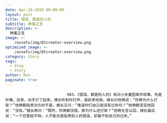 ```yaml
---
date: Apr-28-2020 00:00:00
layout: post
title: 错误，都是别人的
subtitle: 神寓之言
description: >-
  神寓之言
image: >-
    /assets/img/Qtcreator-overview.png
optimized_image: >-
    /assets/img/Qtcreator-overview.png
category: Story
tags:
  - blog
  - Story
author: Ron
paginate: true
---
```


							　　983，《错误，都是别人的》有对小夫妻因某件琐事，先是吵嘴，后来，动手打了起来。楼长听到吵打声，就前来劝架。楼长问他俩说：“你俩为什么打架？”他俩都指责对方的不是，楼长又问：“难道你们自己就没有过失吗？”他俩都坚定地回说：“没有。”楼长再问：“既然，你俩都没错，那为什么还打架？”他俩无言以回，楼长最后说：“一个巴掌拍不响，人不能总是指责别人的错误，却看不到自己的过失。”
							
							
						
